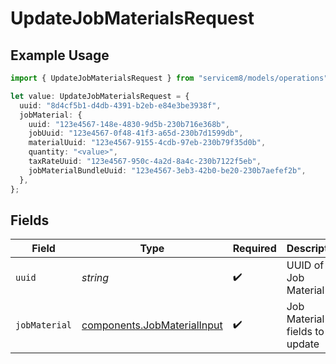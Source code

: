# UpdateJobMaterialsRequest

## Example Usage

```typescript
import { UpdateJobMaterialsRequest } from "servicem8/models/operations";

let value: UpdateJobMaterialsRequest = {
  uuid: "8d4cf5b1-d4db-4391-b2eb-e84e3be3938f",
  jobMaterial: {
    uuid: "123e4567-148e-4830-9d5b-230b716e368b",
    jobUuid: "123e4567-0f48-41f3-a65d-230b7d1599db",
    materialUuid: "123e4567-9155-4cdb-97eb-230b79f35d0b",
    quantity: "<value>",
    taxRateUuid: "123e4567-950c-4a2d-8a4c-230b7122f5eb",
    jobMaterialBundleUuid: "123e4567-3eb3-42b0-be20-230b7aefef2b",
  },
};
```

## Fields

| Field                                                                      | Type                                                                       | Required                                                                   | Description                                                                |
| -------------------------------------------------------------------------- | -------------------------------------------------------------------------- | -------------------------------------------------------------------------- | -------------------------------------------------------------------------- |
| `uuid`                                                                     | *string*                                                                   | :heavy_check_mark:                                                         | UUID of the Job Material                                                   |
| `jobMaterial`                                                              | [components.JobMaterialInput](../../models/components/jobmaterialinput.md) | :heavy_check_mark:                                                         | Job Material fields to update                                              |